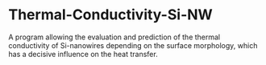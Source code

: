 # Thermal-Conductivity-Si-NW
A program allowing the evaluation and prediction of the thermal conductivity of Si-nanowires depending on the surface morphology, which has a decisive influence on the heat transfer.
